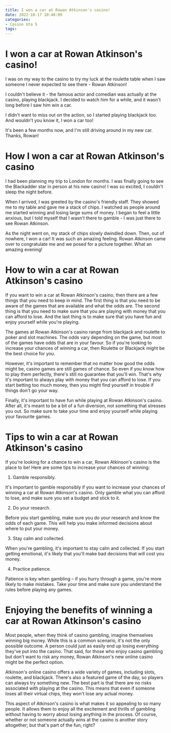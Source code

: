 ```yaml
---
title: I won a car at Rowan Atkinson's casino!
date: 2022-10-17 10:48:09
categories:
- Casino Gta 5
tags:
---
```



#  I won a car at Rowan Atkinson's casino!

I was on my way to the casino to try my luck at the roulette table when I saw someone I never expected to see there - Rowan Atkinson!

I couldn't believe it - the famous actor and comedian was actually at the casino, playing blackjack. I decided to watch him for a while, and it wasn't long before I saw him win a car.

I didn't want to miss out on the action, so I started playing blackjack too. And wouldn't you know it, I won a car too!

It's been a few months now, and I'm still driving around in my new car. Thanks, Rowan!

#  How I won a car at Rowan Atkinson's casino

I had been planning my trip to London for months. I was finally going to see the Blackadder star in person at his new casino! I was so excited, I couldn't sleep the night before.

When I arrived, I was greeted by the casino's friendly staff. They showed me to my table and gave me a stack of chips. I watched as people around me started winning and losing large sums of money. I began to feel a little anxious, but I told myself that I wasn't there to gamble - I was just there to see Rowan Atkinson.

As the night went on, my stack of chips slowly dwindled down. Then, out of nowhere, I won a car! It was such an amazing feeling. Rowan Atkinson came over to congratulate me and we posed for a picture together. What an amazing evening!

#  How to win a car at Rowan Atkinson's casino

If you want to win a car at Rowan Atkinson's casino, then there are a few things that you need to keep in mind. The first thing is that you need to be aware of the games that are available and what the odds are. The second thing is that you need to make sure that you are playing with money that you can afford to lose. And the last thing is to make sure that you have fun and enjoy yourself while you're playing.

The games at Rowan Atkinson's casino range from blackjack and roulette to poker and slot machines. The odds vary depending on the game, but most of the games have odds that are in your favour. So if you're looking to increase your chances of winning a car, then Roulette or Blackjack might be the best choice for you.

However, it's important to remember that no matter how good the odds might be, casino games are still games of chance. So even if you know how to play them perfectly, there's still no guarantee that you'll win. That's why it's important to always play with money that you can afford to lose. If you start betting too much money, then you might find yourself in trouble if things don't go your way.

Finally, it's important to have fun while playing at Rowan Atkinson's casino. After all, it's meant to be a bit of a fun diversion, not something that stresses you out. So make sure to take your time and enjoy yourself while playing your favourite games.

#  Tips to win a car at Rowan Atkinson's casino

If you're looking for a chance to win a car, Rowan Atkinson's casino is the place to be! Here are some tips to increase your chances of winning:

1. Gamble responsibly.

It's important to gamble responsibly if you want to increase your chances of winning a car at Rowan Atkinson's casino. Only gamble what you can afford to lose, and make sure you set a budget and stick to it.

2. Do your research.

Before you start gambling, make sure you do your research and know the odds of each game. This will help you make informed decisions about where to put your money.

3. Stay calm and collected.

When you're gambling, it's important to stay calm and collected. If you start getting emotional, it's likely that you'll make bad decisions that will cost you money.

4. Practice patience.

Patience is key when gambling – if you hurry through a game, you're more likely to make mistakes. Take your time and make sure you understand the rules before playing any games.

#  Enjoying the benefits of winning a car at Rowan Atkinson's casino

Most people, when they think of casino gambling, imagine themselves winning big money. While this is a common scenario, it's not the only possible outcome. A person could just as easily end up losing everything they've put into the casino. That said, for those who enjoy casino gambling but don't want to risk any money, Rowan Atkinson's new online casino might be the perfect option.

Atkinson's online casino offers a wide variety of games, including slots, roulette, and blackjack. There's also a featured game of the day, so players can always try something new. The best part is that there are no risks associated with playing at the casino. This means that even if someone loses all their virtual chips, they won't lose any actual money.

This aspect of Atkinson's casino is what makes it so appealing to so many people. It allows them to enjoy all the excitement and thrills of gambling without having to worry about losing anything in the process. Of course, whether or not someone actually wins at the casino is another story altogether; but that's part of the fun, right?